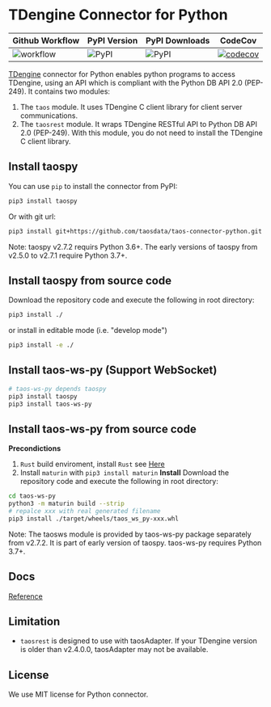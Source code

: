 # TDengine Connector for Python

| Github Workflow | PyPI Version | PyPI Downloads | CodeCov |
| --------------- | ------------ | -------------- | ------- |
| ![workflow](https://img.shields.io/github/actions/workflow/status/taosdata/taos-connector-python/test-ubuntu-2204.yml) | ![PyPI](https://img.shields.io/pypi/v/taospy) | ![PyPI](https://img.shields.io/pypi/dm/taospy) | [![codecov](https://codecov.io/gh/taosdata/taos-connector-python/branch/main/graph/badge.svg?token=BDANN3DBXS)](https://codecov.io/gh/taosdata/taos-connector-python) |




[TDengine](https://github.com/taosdata/TDengine) connector for Python enables python programs to access TDengine, using
an API which is compliant with the Python DB API 2.0 (PEP-249). It contains two modules:

1. The `taos` module. It uses TDengine C client library for client server communications.
2. The `taosrest` module. It wraps TDengine RESTful API to Python DB API 2.0 (PEP-249). With this module, you do not need to install the TDengine C client library.

## Install taospy

You can use `pip` to install the connector from PyPI:

```bash
pip3 install taospy
```

Or with git url:

```bash
pip3 install git+https://github.com/taosdata/taos-connector-python.git
```

Note: taospy v2.7.2 requirs Python 3.6+. The early versions of taospy from v2.5.0 to v2.7.1 require Python 3.7+.

## Install taospy from source code
Download the repository code and execute the following in root directory:
``` bash
pip3 install ./ 
```

or install in editable mode (i.e. "develop mode") 
``` bash
pip3 install -e ./ 
```

## Install taos-ws-py (Support WebSocket)

```bash
# taos-ws-py depends taospy
pip3 install taospy
pip3 install taos-ws-py
```

## Install taos-ws-py from source code

**Precondictions**
1.  `Rust` build enviroment, install `Rust` see [Here](https://www.rust-lang.org/learn/get-started)
2.  Install `maturin` with `pip3 install maturin`
**Install**
Download the repository code and execute the following in root directory:
```bash
cd taos-ws-py
python3 -m maturin build --strip
# repalce xxx with real generated filename
pip3 install ./target/wheels/taos_ws_py-xxx.whl
```

Note: The taosws module is provided by taos-ws-py package separately from v2.7.2. It is part of early version of taospy.
taos-ws-py requires Python 3.7+.

## Docs

[Reference](https://docs.tdengine.com/tdengine-reference/client-libraries/python/)

## Limitation

- `taosrest` is designed to use with taosAdapter. If your TDengine version is older than v2.4.0.0, taosAdapter may not
  be available.

## License

We use MIT license for Python connector.
